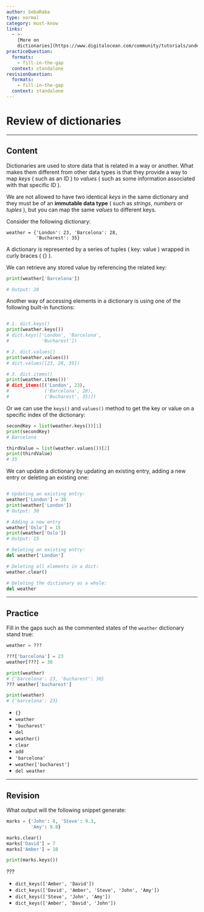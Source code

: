 ```yaml
---
author: SebaRaba
type: normal
category: must-know
links:
  - >-
    [More on
    dictionaries](https://www.digitalocean.com/community/tutorials/understanding-dictionaries-in-python-3){website}
practiceQuestion:
  formats:
    - fill-in-the-gap
  context: standalone
revisionQuestion:
  formats:
    - fill-in-the-gap
  context: standalone
---
```


# Review of dictionaries


---

## Content

Dictionaries are used to store data that is related in a way or another. What makes them different from other data types is that they provide a way to map *keys* ( such as an ID ) to *values* ( such as some information associated with that specific ID ).

We are not allowed to have two identical *keys* in the same dictionary and they must be of an **immutable data type** ( such as *strings*, *numbers* or *tuples* ), but you can map the same *values* to different keys.

Consider the following dictionary:

```plain-text
weather = {'London': 23, 'Barcelona': 28,
           'Bucharest': 35}
```

A dictionary is represented by a series of tuples ( key: value ) wrapped in curly braces ( {} ). 

We can retrieve any stored value by referencing the related key:

```python
print(weather['Barcelona'])

# Output: 28
```

Another way of accessing elements in a dictionary is using one of the following built-in functions:

```python

# 1. dict.keys()
print(weather.keys())
# dict.keys(['London', 'Barcelona',
#            'Bucharest'])

# 2. dict.values()
print(weather.values())
# dict.values([23, 28, 35])

# 3. dict.items()
print(weather.items())'
# dict_items([('London', 23),
#             ('Barcelona', 28),
#             ('Bucharest', 35)])
```

Or we can use the `keys()` and `values()` method to get the key or value on a specific index of the dictionary:
```python
secondKey = list(weather.keys())[1]
print(secondKey)
# Barcelona

thirdValue = list(weather.values())[2]
print(thirdValue)
# 35
```


We can update a dictionary by updating an existing entry, adding a new entry or deleting an existing one:

```python

# Updating an existing entry:
weather['London'] = 30
print(weather['London'])
# Output: 30

# Adding a new entry
weather['Oslo'] = 15
print(weather['Oslo'])
# Output: 15

# Deleting an existing entry:
del weather['London']

# Deleting all elements in a dict:
weather.clear()

# Deleting the dictionary as a whole:
del weather
```


---

## Practice

Fill in the gaps such as the commented states of the `weather` dictionary stand true:

```python
weather = ???

???['barcelona'] = 23
weather[???] = 30

print(weather)
# {'barcelona': 23, 'bucharest': 30}
??? weather['bucharest']

print(weather)
# {'barcelona': 23}

```

- `{}`
- `weather`
- `'bucharest'`
- `del`
- `weather()`
- `clear`
- `add`
- `'barcelona'`
- `weather['bucharest']`
- `del weather`


---

## Revision

What output will the following snippet generate:

```python
marks = {'John': 8, 'Steve': 9.3,
         'Amy': 9.8}

marks.clear()
marks['David'] = 7
marks['Amber'] = 10

print(marks.keys())
```

???

- `dict_keys(['Amber', 'David'])`
- `dict_keys(['David', 'Amber', 'Steve', 'John', 'Amy'])`
- `dict_keys(['Steve', 'John', 'Amy'])`
- `dict_keys(['Amber', 'David', 'John'])`
 
